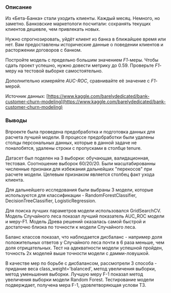 ### Описание
Из «Бета-Банка» стали уходить клиенты. Каждый месяц. Немного, но заметно. Банковские маркетологи посчитали: сохранять текущих клиентов дешевле, чем привлекать новых.

Нужно спрогнозировать, уйдёт клиент из банка в ближайшее время или нет. Вам предоставлены исторические данные о поведении клиентов и расторжении договоров с банком. 

Постройте модель с предельно большим значением *F1*-меры. Чтобы сдать проект успешно, нужно довести метрику до 0.59. Проверьте *F1*-меру на тестовой выборке самостоятельно.

Дополнительно измеряйте *AUC-ROC*, сравнивайте её значение с *F1*-мерой.

Источник данных: [https://www.kaggle.com/barelydedicated/bank-customer-churn-modeling](https://www.kaggle.com/barelydedicated/bank-customer-churn-modeling)

### Выводы
Впроекте была проведена предобработка и подготовка данных для расчета лучшей модели.
В процессе предобработки были удалены столцы персональных данных, которые в данной задаче не поналобятся, удалены строки с пропусками в столбце tenure.

Датасет был поделен на 3 выборки: обучающая, валидационная, тестовая. Соотношение выборок 60/20/20.
Были масштабированны численные признаки для избежания дальнейших "перекосов" при расчете модели. Целевым признаком является столбец  факт ухода клиента. 

Для дальнейшего исследования были выбраны 3 модели, которые используются для классификации - 
RandomForestClassifier, DecisionTreeClassifier, LogisticRegression.

Для поиска лучших параметров модели  использовался GridSearchCV. Модель Случайного леса показал лучший показатель AUC_ROC модели и меру-F1. Модель Древа решений оказалась самой быстрой и достаточно близка по точности к модели Случайного леса.

Баланс классов показал, что наблюдается дисбаланс - например доля положительных ответов у Случайного леса почти в 6 раза меньше, чем доля отрицательных. Тест на адекватности модели успешной пройден, точность 2х моделей выше точности модели с дамми-ловушкой.

В качестве мер по борьбе с дисбалансом, рассмотрели 3 способа - придание веса class_weight='balanced', метод увеличения выборки, метод уменьшения выборки. Лучшую меру F-1 показал метод увеличения выборки модели Random Forest. Тестирование модели подверждает, получена мера F-1, удовлетворяющая услови ТЗ.
